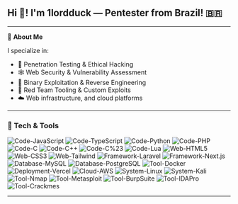 
  <h2>Hi 👋! I'm 1lordduck — Pentester from Brazil! 🇧🇷</h2>

---

🧠 **About Me**  

I specialize in:
- 🔐 Penetration Testing & Ethical Hacking  
- 🕸️ Web Security & Vulnerability Assessment  
- 🧬 Binary Exploitation & Reverse Engineering  
- 🧪 Red Team Tooling & Custom Exploits  
- ☁️ Web infrastructure, and cloud platforms
---

### 🧰 Tech & Tools

![Code-JavaScript](https://img.shields.io/badge/Code-JavaScript-informational?style=flat&logo=javascript&color=F7DF1E)
![Code-TypeScript](https://img.shields.io/badge/Code-TypeScript-informational?style=flat&logo=typescript&color=3178C6)
![Code-Python](https://img.shields.io/badge/Code-Python-informational?style=flat&logo=python&color=3776AB)
![Code-PHP](https://img.shields.io/badge/Code-PHP-informational?style=flat&logo=php&color=777BB4)
![Code-C](https://img.shields.io/badge/Code-C-informational?style=flat&logo=c&color=A8B9CC)
![Code-C++](https://img.shields.io/badge/Code-C++-informational?style=flat&logo=cplusplus&color=00599C)
![Code-C%23](https://img.shields.io/badge/Code-C%23-informational?style=flat&logo=csharp&color=239120)
![Code-Lua](https://img.shields.io/badge/Code-Lua-informational?style=flat&logo=lua&color=2C2D72)
![Web-HTML5](https://img.shields.io/badge/Web-HTML5-informational?style=flat&logo=html5&color=E34F26)
![Web-CSS3](https://img.shields.io/badge/Web-CSS3-informational?style=flat&logo=css3&color=1572B6)
![Web-Tailwind](https://img.shields.io/badge/Web-TailwindCSS-informational?style=flat&logo=tailwindcss&color=06B6D4)
![Framework-Laravel](https://img.shields.io/badge/Framework-Laravel-informational?style=flat&logo=laravel&color=FF2D20)
![Framework-Next.js](https://img.shields.io/badge/Framework-Next.js-informational?style=flat&logo=next.js&color=000000)
![Database-MySQL](https://img.shields.io/badge/Database-MySQL-informational?style=flat&logo=mysql&color=4479A1)
![Database-PostgreSQL](https://img.shields.io/badge/Database-PostgreSQL-informational?style=flat&logo=postgresql&color=4169E1)
![Tool-Docker](https://img.shields.io/badge/Tool-Docker-informational?style=flat&logo=docker&color=2496ED)
![Deployment-Vercel](https://img.shields.io/badge/Deployment-Vercel-informational?style=flat&logo=vercel&color=000000)
![Cloud-AWS](https://img.shields.io/badge/Cloud-AWS-informational?style=flat&logo=amazon-aws&color=232F3E)
![System-Linux](https://img.shields.io/badge/System-Linux-informational?style=flat&logo=linux&color=FCC624)
![System-Kali](https://img.shields.io/badge/System-Kali_Linux-informational?style=flat&logo=kali-linux&color=557C7A)
![Tool-Nmap](https://img.shields.io/badge/Tool-Nmap-informational?style=flat&logo=nmap&color=00B16A)
![Tool-Metasploit](https://img.shields.io/badge/Tool-Metasploit-informational?style=flat&logo=metasploit&color=000000)
![Tool-BurpSuite](https://img.shields.io/badge/Tool-Burpsuite-informational?style=flat&logo=burp-suite&color=8A3D8C)
![Tool-IDAPro](https://img.shields.io/badge/Tool-IDA_Pro-informational?style=flat&logo=ida&color=6E7DFF)
![Tool-Crackmes](https://img.shields.io/badge/ForFun-Crackmes-informational?style=flat&logo=none&color=FF8C00)

---
